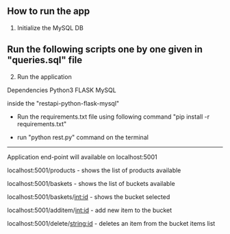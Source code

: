 
How to run the app
-------------------

1) Initialize the MySQL DB

Run the following scripts one by one given in "queries.sql" file
-----------------------------------------------------



2) Run the application

Dependencies
	Python3
	FLASK
	MySQL

inside the "restapi-python-flask-mysql"
* Run the requirements.txt file using following command "pip install -r requirements.txt"


* run "python rest.py" command on the terminal
------------------------------------------------------------------------------

Application end-point will available on localhost:5001


localhost:5001/products - shows the list of products available

localhost:5001/baskets - shows the list of buckets available

localhost:5001/baskets/<int:id> - shows the bucket selected

localhost:5001/additem/<int:id> - add new item to the bucket

localhost:5001/delete/<string:id> - deletes an item from the bucket items list


